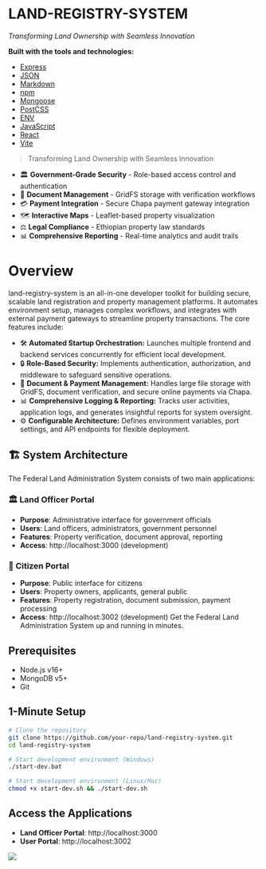 # LAND-REGISTRY-SYSTEM

*Transforming Land Ownership with Seamless Innovation*

**Built with the tools and technologies:**

- [Express](#)
- [JSON](#)
- [Markdown](#)
- [npm](#)
- [Mongoose](#)
- [PostCSS](#)
- [ENV](#)
- [JavaScript](#)
- [React](#)
- [Vite](#)

> Transforming Land Ownership with Seamless Innovation

* 🏛️ **Government-Grade Security** - Role-based access control and authentication
* 📄 **Document Management** - GridFS storage with verification workflows  
* 💳 **Payment Integration** - Secure Chapa payment gateway integration
* 🗺️ **Interactive Maps** - Leaflet-based property visualization
* ⚖️ **Legal Compliance** - Ethiopian property law standards
* 📊 **Comprehensive Reporting** - Real-time analytics and audit trails


# Overview

land-registry-system is an all-in-one developer toolkit for building secure, scalable land registration and property management platforms. It automates environment setup, manages complex workflows, and integrates with external payment gateways to streamline property transactions. The core features include:

- 🛠️ **Automated Startup Orchestration:** Launches multiple frontend and backend services concurrently for efficient local development.
- 🔒 **Role-Based Security:** Implements authentication, authorization, and middleware to safeguard sensitive operations.
- 📂 **Document & Payment Management:** Handles large file storage with GridFS, document verification, and secure online payments via Chapa.
- 📊 **Comprehensive Logging & Reporting:** Tracks user activities, application logs, and generates insightful reports for system oversight.
- ⚙️ **Configurable Architecture:** Defines environment variables, port settings, and API endpoints for flexible deployment.

## 🏗️ System Architecture

The Federal Land Administration System consists of two main applications:

### 🏛️ Land Officer Portal
- **Purpose**: Administrative interface for government officials
- **Users**: Land officers, administrators, government personnel
- **Features**: Property verification, document approval, reporting
- **Access**: http://localhost:3000 (development)

### 👥 Citizen Portal  
- **Purpose**: Public interface for citizens
- **Users**: Property owners, applicants, general public
- **Features**: Property registration, document submission, payment processing
- **Access**: http://localhost:3002 (development)
Get the Federal Land Administration System up and running in minutes.

## Prerequisites

- Node.js v16+ 
- MongoDB v5+
- Git

## 1-Minute Setup

```bash
# Clone the repository
git clone https://github.com/your-repo/land-registry-system.git
cd land-registry-system

# Start development environment (Windows)
./start-dev.bat

# Start development environment (Linux/Mac)
chmod +x start-dev.sh && ./start-dev.sh
```

## Access the Applications

- **Land Officer Portal**: http://localhost:3000
- **User Portal**: http://localhost:3002

<!-- background image -->
![](https://images.unsplash.com/photo-1541339907198-e08756dedf3f?ixlib=rb-4.0.3&auto=format&fit=crop&w=1920&q=80)
